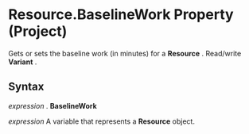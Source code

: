 
# Resource.BaselineWork Property (Project)

Gets or sets the baseline work (in minutes) for a  **Resource** . Read/write **Variant** .


## Syntax

 _expression_ . **BaselineWork**

 _expression_ A variable that represents a **Resource** object.

